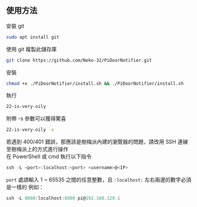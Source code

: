 ## 使用方法
安裝 git
```bash
sudo apt install git
```  
使用 git 複製此儲存庫
```bash
git clone https://github.com/Neko-32/PiDoorNotifier.git
```  
安裝
```bash
chmod +x ./PiDoorNotifier/install.sh && ./PiDoorNotifier/install.sh
```  
執行
```bash
22-is-very-oily
```
附帶 -s 參數可以獲得驚喜  
```bash
22-is-very-oily -s
```
若遇到 400/401 錯誤，那應該是樹梅派內建的瀏覽器的問題，請改用 SSH 連線至樹梅派上的方式進行操作  
在 PowerShell 或 cmd 執行以下指令
```powershell
ssh -L <port>:localhost:<port> <username>@<IP>
```
`port` 處請輸入 1 ~ 65535 之間的任意整數，且 `:localhost:` 左右兩邊的數字必須是一樣的
例如：  
```powershell
ssh -L 8080:localhost:8080 pi@192.168.120.1
```
